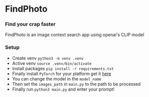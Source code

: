 # FindPhoto

### Find your crap faster

FindPhoto is an image context search app using openai's CLIP model

### Setup

- Create venv `python3 -m venv .venv`
- Active venv `source .venv/bin/activate`
- Install packages `pip install -r requirements.txt`
- Finally install `PyTorch` for your platform get it [here](https://pytorch.org/get-started/locally/)
- You can change the model in the `model_name`
- Then set the `images_path` in `main.py` to the path to be processed
- Finally run `python3 main.py` and enter your prompt!
